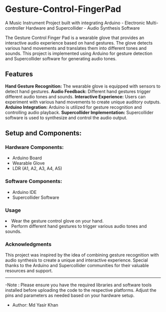 # Gesture-Control-FingerPad
A Music Instrument Project built with integrating Arduino - Electronic Multi-controller  Hardware and Supercollider - Audio Synthesis Software

The Gesture Control Finger Pad is a wearable glove that provides an interactive audio experience based on hand gestures. The glove detects various hand movements and translates them into different tones and sounds. This project is implemented using Arduino for gesture detection and Supercollider software for generating audio tones.

<H2>Features</H2>

<b>Hand Gesture Recognition:</b> The wearable glove is equipped with sensors to detect hand gestures.
<b>Audio Feedback:</b> Different hand gestures trigger different audio tones and sounds.
<b>Interactive Experience:</b> Users can experiment with various hand movements to create unique auditory outputs.
<b>Arduino Integration:</b> Arduino is utilized for gesture recognition and controlling audio playback.
<b>Supercollider Implementation:</b> Supercollider software is used to synthesize and control the audio output.


<h2>Setup and Components:</h2>

<h3>Hardware Components:</h3>
	<ul>
    <li>Arduino Board</li>
    <li>Wearable Glove</li>
    <li>LDR (A1, A2, A3, A4, A5)</li>
  </ul>	
	
<h3>Software Components:</h3>
<ul>
  <li>Arduino IDE</li>
  <li>Supercollider Software</li>
</ul>

<h3>Usage</h3>

<li>Wear the gesture control glove on your hand.</li>
<li>Perform different hand gestures to trigger various audio tones and sounds.</li>

<h3>Acknowledgments</h3>
This project was inspired by the idea of combining gesture recognition with audio synthesis to create a unique and interactive experience. Special thanks to the Arduino and Supercollider communities for their valuable resources and support.

---

-Note :
Please ensure you have the required libraries and software tools installed before uploading the code to the respective platforms. Adjust the pins and parameters as needed based on your hardware setup.

- Author: Md Yasir Khan